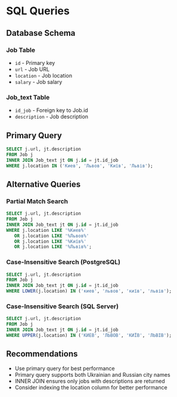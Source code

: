 # SQL Queries

## Database Schema

### Job Table
- `id` - Primary key
- `url` - Job URL
- `location` - Job location
- `salary` - Job salary

### Job_text Table
- `id_job` - Foreign key to Job.id
- `description` - Job description

## Primary Query

```sql
SELECT j.url, jt.description
FROM Job j
INNER JOIN Job_text jt ON j.id = jt.id_job
WHERE j.location IN ('Киев', 'Львов', 'Київ', 'Львів');
```

## Alternative Queries

### Partial Match Search
```sql
SELECT j.url, jt.description
FROM Job j
INNER JOIN Job_text jt ON j.id = jt.id_job
WHERE j.location LIKE '%Киев%' 
   OR j.location LIKE '%Львов%'
   OR j.location LIKE '%Київ%'
   OR j.location LIKE '%Львів%';
```

### Case-Insensitive Search (PostgreSQL)
```sql
SELECT j.url, jt.description
FROM Job j
INNER JOIN Job_text jt ON j.id = jt.id_job
WHERE LOWER(j.location) IN ('киев', 'львов', 'київ', 'львів');
```

### Case-Insensitive Search (SQL Server)
```sql
SELECT j.url, jt.description
FROM Job j
INNER JOIN Job_text jt ON j.id = jt.id_job
WHERE UPPER(j.location) IN ('КИЕВ', 'ЛЬВОВ', 'КИЇВ', 'ЛЬВІВ');
```

## Recommendations

- Use primary query for best performance
- Primary query supports both Ukrainian and Russian city names
- INNER JOIN ensures only jobs with descriptions are returned
- Consider indexing the location column for better performance

